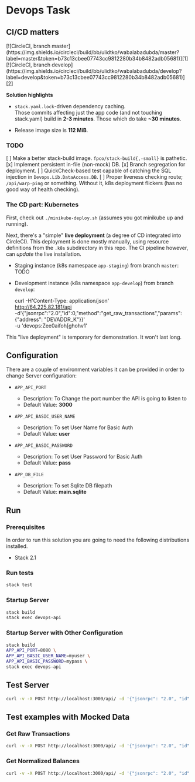 # Devops Task

## CI/CD matters

<!-- CI status badges -->[![CircleCI, branch master](https://img.shields.io/circleci/build/bb/ulidtko/wabalabadubda/master?label=master&token=b73c13cbee07743cc9812280b34b8482adb05681)][1] [![CircleCI, branch develop](https://img.shields.io/circleci/build/bb/ulidtko/wabalabadubda/develop?label=develop&token=b73c13cbee07743cc9812280b34b8482adb05681)][2]
[1]: https://app.circleci.com/pipelines/bitbucket/ulidtko/wabalabadubda?branch=master
[2]: https://app.circleci.com/pipelines/bitbucket/ulidtko/wabalabadubda?branch=develop

**Solution highlights**

 * `stack.yaml.lock`-driven dependency caching.  
   Those commits affecting just the app code (and not touching stack.yaml) build in **2-3 minutes**. Those which do take **~30 minutes**.

 * Release image size is **112 MiB**.

### TODO

[ ] Make a better stack-build image. `fpco/stack-build{,-small}` is pathetic.
[x] Implement persistent in-file (non-mock) DB.
[x] Branch segregation for deployment.
[ ] QuickCheck-based test capable of catching the SQL injection in `Devops.Lib.DataAccess.DB`.
[ ] Proper liveness checking route; `/api/warp-ping` or something. Without it, k8s deployment flickers (has no good way of health checking).

### The CD part: Kubernetes

First, check out `./minikube-deploy.sh` (assumes you got minikube up and running).

Next, there's a "simple" **live deployment** (a degree of CD integrated into CircleCI). This deployment is done mostly manually, using resource definitions from the `.k8s` subdirectory in this repo. The CI pipeline however, can *update* the live installation.

  * Staging instance (k8s namespace `app-staging`) from branch `master`: TODO

  * Development instance (k8s namespace `app-develop`) from branch `develop`:

    curl -H'Content-Type: application/json' \
        http://64.225.82.181/api \
        -d'{"jsonrpc":"2.0","id":0,"method":"get_raw_transactions","params":{"address": "DEVADDR_K"}}' \
        -u 'devops:Zee0aifoh[ghohv1'

This "live deployment" is temporary for demonstration. It won't last long.


## Configuration

There are a couple of environment variables it can be provided in order to change Server configuration:

- `APP_API_PORT`
  - Description: To Change the port number the API is going to listen to
  - Default Value: **3000**

- `APP_API_BASIC_USER_NAME`
  - Description: To set User Name for Basic Auth
  - Default Value: **user**

- `APP_API_BASIC_PASSWORD`
  - Description: To set User Password for Basic Auth
  - Default Value: **pass**

- `APP_DB_FILE`
  - Description: To set Sqlite DB filepath
  - Default Value: **main.sqlite**

## Run

### Prerequisites

In order to run this solution you are going to need the following distributions installed.

- Stack 2.1

### Run tests

```bash
stack test
```

### Startup Server

```bash
stack build
stack exec devops-api
```


### Startup Server with Other Configuration

```bash
stack build
APP_API_PORT=8080 \
APP_API_BASIC_USER_NAME=myuser \
APP_API_BASIC_PASSWORD=mypass \
stack exec devops-api
```

## Test Server

```bash
curl -v -X POST http://localhost:3000/api/ -d '{"jsonrpc": "2.0", "id": 0, "method": "get_raw_transactions", "params": { "address": "SOMEADDRESS" } }' -H 'Content-Type: application/json' -u user:pass
```

## Test examples with Mocked Data

### Get Raw Transactions

```bash
curl -v -X POST http://localhost:3000/api/ -d '{"jsonrpc": "2.0", "id": 0, "method": "get_raw_transactions", "params": { "address": "ADDRESS_C" } }' -H 'Content-Type: application/json' -u user:pass
```

### Get Normalized Balances

```bash
curl -v -X POST http://localhost:3000/api/ -d '{"jsonrpc": "2.0", "id": 0, "method": "get_normalized_balances", "params": { "addresses": ["ADDRESS_B"] } }' -H 'Content-Type: application/json' -u user:pass
```

